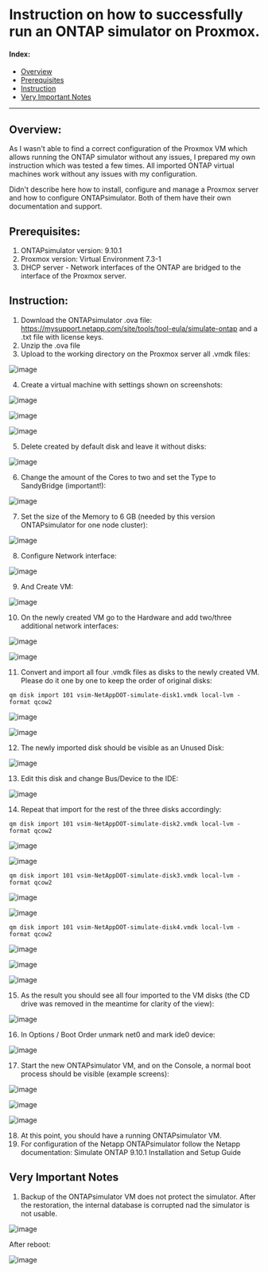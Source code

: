 #
# Instruction on how to successfully run an ONTAP simulator on Proxmox.

#### Index:
- [Overview](#overview)
- [Prerequisites](#prerequisites)
- [Instruction](#instruction)
- [Very Important Notes](#very-important-notes)

----

## Overview:
As I wasn't able to find a correct configuration of the Proxmox VM which allows running the ONTAP simulator without any issues, I prepared my own instruction which was tested a few times. 
All imported ONTAP virtual machines work without any issues with my configuration. 

Didn't describe here how to install, configure and manage a Proxmox server and how to configure ONTAPsimulator. Both of them have their own documentation and support.

## Prerequisites:
1. ONTAPsimulator version: 9.10.1
2. Proxmox version: Virtual Environment 7.3-1
3. DHCP server - Network interfaces of the ONTAP are bridged to the interface of the Proxmox server.

## Instruction:
1. Download the ONTAPsimulator .ova file: https://mysupport.netapp.com/site/tools/tool-eula/simulate-ontap and a .txt file with license keys.
2. Unzip the .ova file
3. Upload to the working directory on the Proxmox server all .vmdk files: 

![image](https://user-images.githubusercontent.com/115875629/208489743-128dddcb-e640-4a71-80e4-edeb286c296b.png)

4. Create a virtual machine with settings shown on screenshots:

![image](https://user-images.githubusercontent.com/115875629/208490420-a41dff11-6433-460a-aee2-617cef774f6b.png)

![image](https://user-images.githubusercontent.com/115875629/208490618-1e65522a-b466-4a83-a28d-ebf5bb651a85.png)

![image](https://user-images.githubusercontent.com/115875629/208490733-813ddad6-8b17-498f-b8e9-9a80914868d4.png)

5. Delete created by default disk and leave it without disks:
  
![image](https://user-images.githubusercontent.com/115875629/208490976-3a62d297-328d-48ca-a764-2b48887753a8.png)

6. Change the amount of the Cores to two and set the Type to SandyBridge (important!):

![image](https://user-images.githubusercontent.com/115875629/208504451-8a6c0601-beca-45c9-ae2f-72b0576fab0d.png)

7. Set the size of the Memory to 6 GB (needed by this version ONTAPsimulator for one node cluster):
    
![image](https://user-images.githubusercontent.com/115875629/208491455-8522aba5-f1d1-4416-b0e2-810c9b861d4f.png)

8. Configure Network interface:
  
![image](https://user-images.githubusercontent.com/115875629/208491676-859237a5-6953-4724-bf3d-7d9db29f5ab8.png)

9. And Create VM:
  
![image](https://user-images.githubusercontent.com/115875629/208491825-5694d4fd-fb70-43a0-b2af-6e603b3a9740.png)

10.  On the newly created VM go to the Hardware and add two/three additional network interfaces:

![image](https://user-images.githubusercontent.com/115875629/208492311-213ad647-f6f8-44b2-bdb0-3720abb33c53.png)

![image](https://user-images.githubusercontent.com/115875629/208492704-d3be131b-ef8b-4ff3-8ec3-2b214c2fe4da.png)

11. Convert and import all four .vmdk files as disks to the newly created VM. Please do it one by one to keep the order of original disks:

```
qm disk import 101 vsim-NetAppDOT-simulate-disk1.vmdk local-lvm -format qcow2
```

![image](https://user-images.githubusercontent.com/115875629/208494745-ee642fc1-69df-4e37-9186-f7e1828b80ca.png)

![image](https://user-images.githubusercontent.com/115875629/208497432-1f612eda-1da6-4b69-b625-60fd20efa709.png)

12. The newly imported disk should be visible as an Unused Disk:

![image](https://user-images.githubusercontent.com/115875629/208496366-3ec0508c-2ab7-4b84-916a-5f3aa1bd453a.png)

13. Edit this disk and change Bus/Device to the IDE:

![image](https://user-images.githubusercontent.com/115875629/208496891-14577b0c-c83d-4b59-b6b8-50c0a89e65c8.png)

14. Repeat that import for the rest of the three disks accordingly:
```
qm disk import 101 vsim-NetAppDOT-simulate-disk2.vmdk local-lvm -format qcow2
```
![image](https://user-images.githubusercontent.com/115875629/208497679-8e9c3514-74c7-43e8-b078-05b74ae32249.png)

![image](https://user-images.githubusercontent.com/115875629/208497820-633e21e6-8c17-4677-859e-4d6b5e5495a4.png)
```
qm disk import 101 vsim-NetAppDOT-simulate-disk3.vmdk local-lvm -format qcow2
```
![image](https://user-images.githubusercontent.com/115875629/208497931-c090710d-e2ca-4fe9-8fed-6e438e458de8.png)

![image](https://user-images.githubusercontent.com/115875629/208500744-a8efe069-d595-44af-a6cf-22034df65250.png)
```
qm disk import 101 vsim-NetAppDOT-simulate-disk4.vmdk local-lvm -format qcow2
```
![image](https://user-images.githubusercontent.com/115875629/208498493-c3c114db-dc37-443b-9b3f-c4ab8828db89.png)

![image](https://user-images.githubusercontent.com/115875629/208498671-4d9a4eff-0294-4236-927d-0f3f94260b38.png)

![image](https://user-images.githubusercontent.com/115875629/208500937-257bd5ef-abf5-4f1f-bc64-358d19db4c93.png)

15. As the result you should see all four imported to the VM disks (the CD drive was removed in the meantime for clarity of the view):

![image](https://user-images.githubusercontent.com/115875629/208501288-c7a84cd8-8637-4c83-b21d-bdac127ea172.png)

16. In Options / Boot Order unmark net0 and mark ide0 device: 

![image](https://user-images.githubusercontent.com/115875629/208501601-66c966bd-abe1-47da-a6b8-e7e7693b3c6f.png)

17. Start the new ONTAPsimulator VM, and on the Console, a normal boot process should be visible (example screens):

![image](https://user-images.githubusercontent.com/115875629/208514429-9f8124c3-e7bd-4e82-816f-ff718f0d4fb7.png)

![image](https://user-images.githubusercontent.com/115875629/208514539-ab794bc8-e5ab-41c9-8c65-21cf78ebd188.png)

![image](https://user-images.githubusercontent.com/115875629/208514587-71e9d44b-abcf-4314-84a4-1a276653fc8a.png)

18. At this point, you should have a running ONTAPsimulator VM. 
19. For configuration of the Netapp ONTAPsimulator follow the Netapp documentation: Simulate ONTAP 9.10.1 Installation and Setup Guide

## Very Important Notes
1. Backup of the ONTAPsimulator VM does not protect the simulator. After the restoration, the internal database is corrupted nad the simulator is not usable.

![image](https://user-images.githubusercontent.com/115875629/208877343-6e64c962-7323-46d4-a899-2689f4b6aef1.png)

After reboot:

![image](https://user-images.githubusercontent.com/115875629/208877560-6fbf7fff-f0cd-4de4-bda3-978a52a13413.png)


